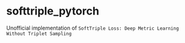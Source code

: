 # softtriple_pytorch
Unofficial implementation of `SoftTriple Loss: Deep Metric Learning Without Triplet Sampling`

